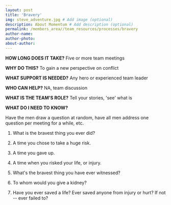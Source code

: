```yaml
---
layout: post
title: 'Bravery'
img: steve_adventure.jpg # Add image (optional)
description: About Momentum # Add description (optional)
permalink: /members_area//team_resources/processes/bravery
author-name: 
author-photo: 
about-author: 
---
```


**HOW LONG DOES IT TAKE?** Five or more team meetings

**WHY DO THIS?** To gain a new perspective on conflict

**WHAT SUPPORT IS NEEDED?** Any hero or experienced team leader

**WHO CAN HELP?** NA, team discussion

**WHAT IS THE TEAM'S ROLE?** Tell your stories, 'see' what is

**WHAT DO I NEED TO KNOW?**

Have the men draw a question at random, have all men address one question per meeting for a while, etc.

1.  What is the bravest thing you ever did?

2.  A time you chose to take a huge risk.

3.  A time you gave up.

4.  A time when you risked your life, or injury.

5.  What's the bravest thing you have ever witnessed?

6.  To whom would you give a kidney?

7.  Have you ever saved a life? Ever saved anyone from injury or hurt? If not -- ever failed to?
